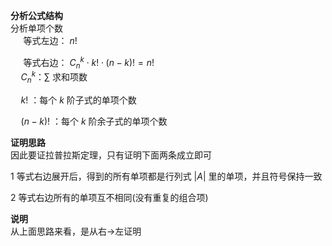 **分析公式结构**  
分析单项个数  
$\quad$ 等式左边： $n!$  
  
$\quad$ 等式右边： $C_n^k\cdot k!\cdot(n-k)!=n!$  
$\quad C_n^k：\sum$ 求和项数  
  
$\quad k!$ ：每个 $k$ 阶子式的单项个数  
  
$\quad (n-k)!$ ：每个 $k$ 阶余子式的单项个数  
  
**证明思路**  
因此要证拉普拉斯定理，只有证明下面两条成立即可  
  
1 等式右边展开后，得到的所有单项都是行列式 $|A|$ 里的单项，并且符号保持一致  
  
2 等式右边所有的单项互不相同(没有重复的组合项)  
  
**说明**  
从上面思路来看，是从右→左证明  
